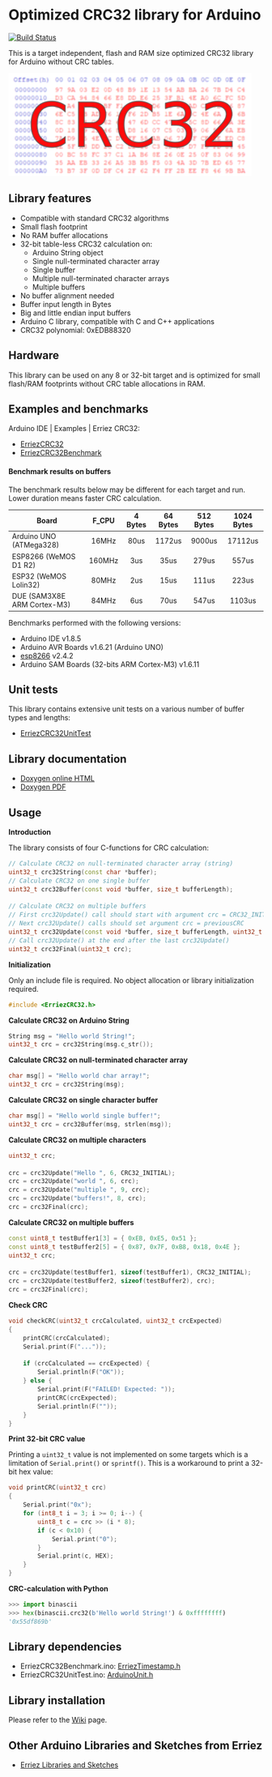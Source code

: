 # Optimized CRC32 library for Arduino
[![Build Status](https://travis-ci.org/Erriez/ErriezCRC32.svg?branch=master)](https://travis-ci.org/Erriez/ErriezCRC32)

This is a target independent, flash and RAM size optimized CRC32 library for Arduino without CRC tables.

![CRC32](https://raw.githubusercontent.com/Erriez/ErriezCRC32/master/extras/CRC32.png)


## Library features

- Compatible with standard CRC32 algorithms
- Small flash footprint
- No RAM buffer allocations
- 32-bit table-less CRC32 calculation on:
  - Arduino String object
  - Single null-terminated character array
  - Single buffer
  - Multiple null-terminated character arrays
  - Multiple buffers
- No buffer alignment needed
- Buffer input length in Bytes
- Big and little endian input buffers
- Arduino C library, compatible with C and C++ applications
- CRC32 polynomial: 0xEDB88320


## Hardware

This library can be used on any 8 or 32-bit target and is optimized for small flash/RAM footprints
without CRC table allocations in RAM.


## Examples and benchmarks

Arduino IDE | Examples | Erriez CRC32:

* [ErriezCRC32](https://github.com/Erriez/ErriezCRC32/blob/master/examples/ErriezCRC32/ErriezCRC32.ino)
* [ErriezCRC32Benchmark](https://github.com/Erriez/ErriezCRC32/blob/master/examples/ErriezCRC32Benchmark/ErriezCRC32Benchmark.ino)


#### Benchmark results on buffers

The benchmark results below may be different for each target and run. Lower duration means faster CRC calculation.

| Board                       | F_CPU  | 4 Bytes | 64 Bytes | 512 Bytes | 1024 Bytes |
| --------------------------- | :----: | :-----: | :------: | :-------: | :--------: |
| Arduino UNO (ATMega328)     | 16MHz  |  80us   |  1172us  |  9000us   |  17112us   |
| ESP8266 (WeMOS D1 R2)       | 160MHz |   3us   |   35us   |   279us   |   557us    |
| ESP32 (WeMOS Lolin32)       | 80MHz  |   2us   |   15us   |   111us   |   223us    |
| DUE (SAM3X8E ARM Cortex-M3) | 84MHz  |   6us   |   70us   |   547us   |   1103us   |

Benchmarks performed with the following versions:

* Arduino IDE v1.8.5
* Arduino AVR Boards v1.6.21 (Arduino UNO)
* [esp8266](http://arduino.esp8266.com/stable/package_esp8266com_index.json) v2.4.2
* Arduino SAM Boards (32-bits ARM Cortex-M3) v1.6.11

## Unit tests

This library contains extensive unit tests on a various number of buffer types and lengths:

* [ErriezCRC32UnitTest](https://github.com/Erriez/ErriezCRC32/blob/master/examples/ErriezCRC32UnitTest/ErriezCRC32UnitTest.ino)


## Library documentation

* [Doxygen online HTML](https://erriez.github.io/ErriezCRC32)
* [Doxygen PDF](https://raw.githubusercontent.com/Erriez/ErriezCRC32/master/ErriezCRC32.pdf)


## Usage

**Introduction**

The library consists of four C-functions for CRC calculation:

```c++
// Calculate CRC32 on null-terminated character array (string)
uint32_t crc32String(const char *buffer);
// Calculate CRC32 on one single buffer
uint32_t crc32Buffer(const void *buffer, size_t bufferLength);

// Calculate CRC32 on multiple buffers
// First crc32Update() call should start with argument crc = CRC32_INITIAL
// Next crc32Update() calls should set argument crc = previousCRC
uint32_t crc32Update(const void *buffer, size_t bufferLength, uint32_t crc);
// Call crc32Update() at the end after the last crc32Update()
uint32_t crc32Final(uint32_t crc);
```

**Initialization**

Only an include file is required. No object allocation or library initialization required.

```c++
#include <ErriezCRC32.h>
```

**Calculate CRC32 on Arduino String**

```c++
String msg = "Hello world String!";
uint32_t crc = crc32String(msg.c_str());
```

**Calculate CRC32 on null-terminated character array**

```c++
char msg[] = "Hello world char array!";
uint32_t crc = crc32String(msg);
```

**Calculate CRC32 on single character buffer**

```c++
char msg[] = "Hello world single buffer!";
uint32_t crc = crc32Buffer(msg, strlen(msg));
```

**Calculate CRC32 on multiple characters**

```c++
uint32_t crc;

crc = crc32Update("Hello ", 6, CRC32_INITIAL);
crc = crc32Update("world ", 6, crc);
crc = crc32Update("multiple ", 9, crc);
crc = crc32Update("buffers!", 8, crc);
crc = crc32Final(crc);
```

**Calculate CRC32 on multiple buffers**

```c++
const uint8_t testBuffer1[3] = { 0xEB, 0xE5, 0x51 };
const uint8_t testBuffer2[5] = { 0x87, 0x7F, 0xB8, 0x18, 0x4E };
uint32_t crc;

crc = crc32Update(testBuffer1, sizeof(testBuffer1), CRC32_INITIAL);
crc = crc32Update(testBuffer2, sizeof(testBuffer2), crc);
crc = crc32Final(crc);
```

**Check CRC**

```c++
void checkCRC(uint32_t crcCalculated, uint32_t crcExpected)
{
    printCRC(crcCalculated);
    Serial.print(F("..."));

    if (crcCalculated == crcExpected) {
        Serial.println(F("OK"));
    } else {
        Serial.print(F("FAILED! Expected: "));
        printCRC(crcExpected);
        Serial.println(F(""));
    }
}
```

**Print 32-bit CRC value**

Printing a ```uint32_t``` value is not implemented on some targets which is a limitation of ```Serial.print()``` or ```sprintf()```. 
This is a workaround to print a 32-bit hex value:

```c++
void printCRC(uint32_t crc)
{
	Serial.print("0x");
    for (int8_t i = 3; i >= 0; i--) {
        uint8_t c = crc >> (i * 8);
        if (c < 0x10) {
            Serial.print("0");
        }
        Serial.print(c, HEX);
    }
}
```

**CRC-calculation with Python**

```python
>>> import binascii
>>> hex(binascii.crc32(b'Hello world String!') & 0xffffffff)
'0x55df869b'
```



## Library dependencies

* ErriezCRC32Benchmark.ino: [ErriezTimestamp.h](https://github.com/Erriez/ErriezTimestamp.git)
* ErriezCRC32UnitTest.ino: [ArduinoUnit.h](https://github.com/mmurdoch/arduinounit)


## Library installation

Please refer to the [Wiki](https://github.com/Erriez/ErriezArduinoLibrariesAndSketches/wiki) page.


## Other Arduino Libraries and Sketches from Erriez

* [Erriez Libraries and Sketches](https://github.com/Erriez/ErriezArduinoLibrariesAndSketches)

